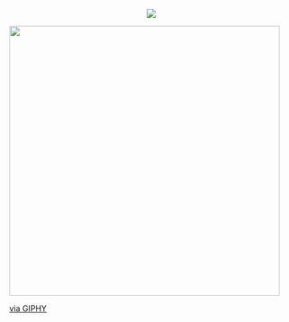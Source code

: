 <div align="center">
  <p>
    <img src="https://capsule-render.vercel.app/api?text=RETSKEY&animation=fadeIn&type=waving&color=gradient&height=100"/> 
  </p>
</div>
<div>
<img src="https://giphy.com/embed/wwg1suUiTbCY8H8vIA" width="480" height="480" frameBorder="0" class="giphy-embed" allowFullScreen></img><p><a href="https://giphy.com/gifs/glitch-matrix-cat-wwg1suUiTbCY8H8vIA">via GIPHY</a></p>
</div>
